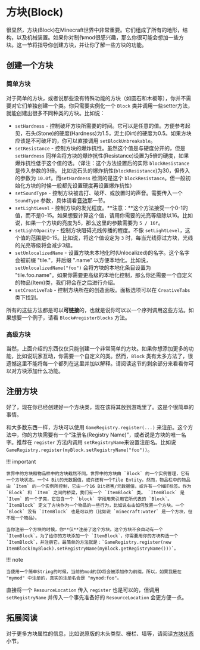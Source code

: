 方块(Block)
==========

很显然，方块(Block)在Minecraft世界中非常重要。它们组成了所有的地形，结构，以及机械装置。如果你对制作mod很感兴趣，那么你很可能会想加一些方块。这一节将指导你创建方块，并让你了解一些方块的功能。

创建一个方块
-----------

### 简单方块

对于简单的方块，或者说那些没有特殊功能的方块（如圆石和木板等），你并不需要对它们单独创建一个类。你只需要实例化一个 `Block` 类并调用一些setter方法，就能创建出很多不同种类的方块。比如说：

- `setHardness` - 控制破坏方块所需要的时间。它可以是任意的值。方便参考起见，石头(Stone)的硬度(Hardness)为1.5，泥土(Dirt)的硬度为0.5。如果方块应该是不可破坏的，你可以直接调用 `setBlockUnbreakable`。
- `setResistance` - 控制方块的爆炸抗性。虽然这个值是与硬度分开的，但是 `setHardness` 同样会将方块的爆炸抗性(Resistance)设置为5倍的硬度，如果爆炸抗性低于这个值的话。（译注：这个方法设置后的实际 `blockResistance` 是传入参数的3倍。 比如说石头的爆炸抗性(`blockResistance`)为30，但传入的参数为 `10.0f`。而`setHardness` 检测的是这个 `blockResistance`。但一般初始化方块的时候一般都先设置硬度再设置爆炸抗性）
- `setSoundType` - 控制方块被击打、破坏、或放置时的声音。需要传入一个 `SoundType` 参数，具体请看[音效]那一节。
- `setLightLevel` - 控制方块的发光程度。**注意：**这个方法接受一个0-1的值，而不是0-15。如果想要计算这个值，请用你需要的光亮等级除以16。比如说，如果一个方块的亮度为5，那么这里的参数需要为 `5 / 16f`。
- `setLightOpacity` - 控制方块阻碍光线传播的程度。不像 `setLightLevel`，这个值的范围是0-15。比如说，将这个值设定为 `3` 时，每当光线穿过方块，光线的光亮等级将会减少3级。
- `setUnlocalizedName` - 设置方块未本地化时(Unlocalized)的名字。这个名字会被前缀 "tile."，并后缀 ".name" 以方便本地化。比如说，`setUnlocalizedName("foo")` 会将方块的本地化条目设置为 "tile.foo.name"。如果你需要更高级的本地化控制，那么你还需要一个自定义的物品(Item)类，我们将会在之后进行介绍。
- `setCreativeTab` - 控制方块所在的创造面板。面板选项可以在 `CreativeTabs` 类下找到。

所有的这些方法都是可以**可链接**的，也就是说你可以以一个序列调用这些方法。如果想要一个例子，请看 `Block#registerBlocks` 方法。

### 高级方块

当然，上面介绍的东西仅仅只能创建一个非常简单的方块。如果你想添加更多的功能，比如说玩家互动，你需要一个自定义的类。然而，`Block` 类有太多方法了，很遗憾这里不能将每一个都列在这里并加以解释。请阅读这节的剩余部分来看看你可以对方块添加什么功能。

注册方块
-------

好了，现在你已经创建好一个方块类，现在该将其放到游戏里了。这是个很简单的事情。

和大多数东西一样，方块可以使用 `GameRegistry.register(...)` 来注册。这个方法中，你的方块需要有一个“注册名(Registry Name)”，或者说是方块的唯一名字。推荐在 `register` 方法内调用 `setRegistryName`来设置注册名。比如说 `GameRegistry.register(myBlock.setRegistryName("foo"))`。

!!! important

	世界中的方块和物品栏中的方块截然不同。世界中的方块由 `Block` 的一个实例管理，它有一个方块状态，一个4 Bit的元数据值，或许还有一个Tile Entity。然而，物品栏中的物品由 `Item` 的一个实例所控制，它由一个16 Bit损害/元数据值，或许有一个NBT标签。作为 `Block` 和 `Item` 之间的桥梁，我们有一个 `ItemBlock` 类。 `ItemBlock` 是 `Item` 的一个子类，它包含一个 `block` 字段用来引用它所代表的 `Block`。`ItemBlock` 定义了方块作为一个物品的一些行为，比如说右击如何放置一个方块。一个 `Block` 没有 `ItemBlock` 也是可以的（比如说 `minecraft:water` 是一个方块，但不是一个物品）。

	当你注册一个方块的时候，你**仅**注册了这个方块。这个方块不会自动有一个 `ItemBlock`。为了给你的方块添加一个 `ItemBlock`，你需要用你的方块构造一个 `ItemBlock`，并注册它。最简单的方法就是：`GameRegistry.register(new ItemBlock(myBlock).setRegistryName(myBlock.getRegistryName()))`。

!!! note

	当使用一个简单String的时候，当前的mod的ID将会被添加作为前缀。所以，如果我是在 "mymod" 中注册的，真实的注册名会是 "mymod:foo"。

直接将一个 `ResourceLocation` 传入 `register` 也是可以的，但调用 `setRegistryName` 并传入一个事先准备好的 `ResourceLocation` 会更方便一点。

拓展阅读
-------

对于更多方块属性的信息，比如说原版的木头类型、栅栏、墙等，请阅读[方块状态]小节。

[音效]: ../effects/sounds.md
[方块状态]: ../blockstates/states.md